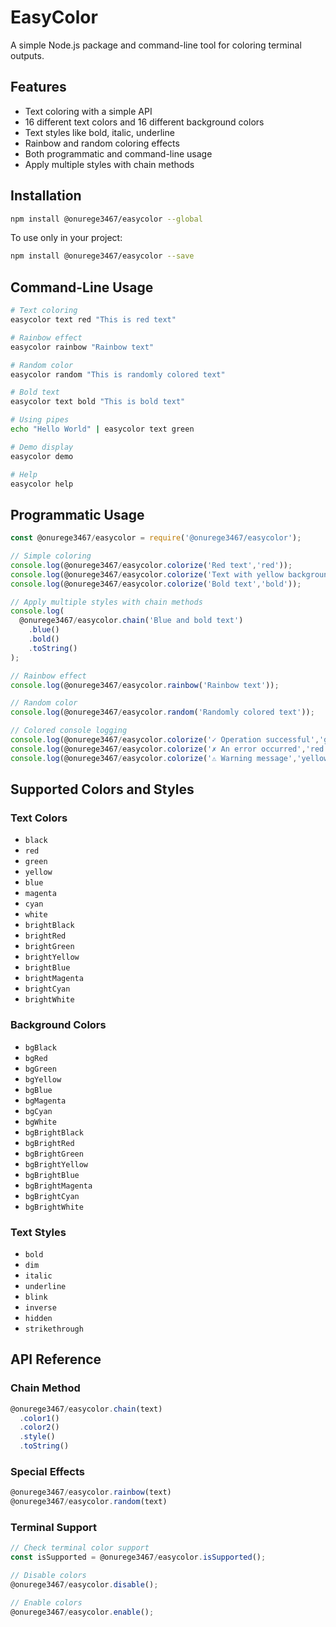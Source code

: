 # EasyColor

A simple Node.js package and command-line tool for coloring terminal outputs.

## Features

- Text coloring with a simple API
- 16 different text colors and 16 different background colors
- Text styles like bold, italic, underline
- Rainbow and random coloring effects
- Both programmatic and command-line usage
- Apply multiple styles with chain methods

## Installation

```bash
npm install @onurege3467/easycolor --global
```

To use only in your project:

```bash
npm install @onurege3467/easycolor --save
```

## Command-Line Usage

```bash
# Text coloring
easycolor text red "This is red text"

# Rainbow effect
easycolor rainbow "Rainbow text"

# Random color
easycolor random "This is randomly colored text"

# Bold text
easycolor text bold "This is bold text"

# Using pipes
echo "Hello World" | easycolor text green

# Demo display
easycolor demo

# Help
easycolor help
```

## Programmatic Usage

```javascript
const @onurege3467/easycolor = require('@onurege3467/easycolor');

// Simple coloring
console.log(@onurege3467/easycolor.colorize('Red text','red'));
console.log(@onurege3467/easycolor.colorize('Text with yellow background','bgYellow'));
console.log(@onurege3467/easycolor.colorize('Bold text','bold'));

// Apply multiple styles with chain methods
console.log(
  @onurege3467/easycolor.chain('Blue and bold text')
    .blue()
    .bold()
    .toString()
);

// Rainbow effect
console.log(@onurege3467/easycolor.rainbow('Rainbow text'));

// Random color
console.log(@onurege3467/easycolor.random('Randomly colored text'));

// Colored console logging
console.log(@onurege3467/easycolor.colorize('✓ Operation successful','green'));
console.log(@onurege3467/easycolor.colorize('✗ An error occurred','red'));
console.log(@onurege3467/easycolor.colorize('⚠ Warning message','yellow'));
```

## Supported Colors and Styles

### Text Colors
- `black`
- `red`
- `green`
- `yellow`
- `blue`
- `magenta`
- `cyan`
- `white`
- `brightBlack`
- `brightRed`
- `brightGreen`
- `brightYellow`
- `brightBlue`
- `brightMagenta`
- `brightCyan`
- `brightWhite`

### Background Colors
- `bgBlack`
- `bgRed`
- `bgGreen`
- `bgYellow`
- `bgBlue`
- `bgMagenta`
- `bgCyan`
- `bgWhite`
- `bgBrightBlack`
- `bgBrightRed`
- `bgBrightGreen`
- `bgBrightYellow`
- `bgBrightBlue`
- `bgBrightMagenta`
- `bgBrightCyan`
- `bgBrightWhite`

### Text Styles
- `bold`
- `dim`
- `italic`
- `underline`
- `blink`
- `inverse`
- `hidden`
- `strikethrough`

## API Reference


### Chain Method
```javascript
@onurege3467/easycolor.chain(text)
  .color1()
  .color2()
  .style()
  .toString()
```

### Special Effects
```javascript
@onurege3467/easycolor.rainbow(text)
@onurege3467/easycolor.random(text)
```

### Terminal Support
```javascript
// Check terminal color support
const isSupported = @onurege3467/easycolor.isSupported();

// Disable colors
@onurege3467/easycolor.disable();

// Enable colors
@onurege3467/easycolor.enable();
```


